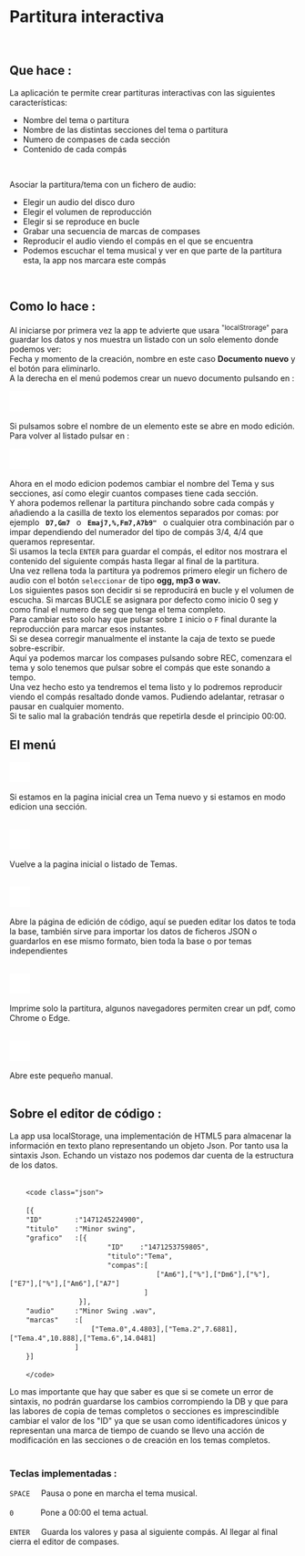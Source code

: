 <h1>Partitura interactiva</h1><br>
<h2>Que hace :</h2>
        <p>La aplicación te permite crear partituras interactivas con las siguientes características:
        <ul>
            <li>Nombre del tema o partitura</li>
            <li>Nombre de las distintas secciones del tema o partitura</li>
            <li>Numero de compases de cada sección</li>
            <li>Contenido de cada compás</li>
        </ul><br>
        <p>Asociar la partitura/tema con un fichero de audio:</p>
        <ul>
            <li>Elegir un audio del disco duro</li>
            <li>Elegir el volumen de reproducción</li>
            <li>Elegir si se reproduce en bucle</li>
            <li>Grabar una secuencia de marcas de compases</li>
            <li>Reproducir el audio viendo el compás en el que se encuentra</li>
            <li>Podemos escuchar el tema musical y ver en que parte de la partitura esta, la app nos marcara este compás</li>
        </ul>
        </p><br>
        <h2>Como lo hace :</h2>
        <p>            Al iniciarse por primera vez la app te advierte que usara <sup> "localStrorage" </sup> para guardar los datos y 
            nos muestra un listado con un solo elemento donde podemos ver:<br>
            Fecha y momento de la creación, nombre en este caso <b>Documento nuevo</b> y el botón para eliminarlo.<br>
            A la derecha en el menú podemos crear un nuevo documento pulsando en :
<div id="mas"><img src="./img/mas36x36.png"></div>
        <p>            Si pulsamos sobre el nombre de un elemento este se abre en modo edición.
            Para volver al listado pulsar en :<p>
<div id="indice"><img src="img/list36x36.png"></div>
        </p>
        <p>            Ahora en el modo edicion podemos cambiar el nombre del Tema y sus secciones, así como elegir cuantos
            compases tiene cada sección.<br>
            Y ahora podemos rellenar la partitura pinchando sobre cada compás y añadiendo a la casilla de texto los
            elementos separados por comas: por ejemplo <code><b>&nbsp;D7,Gm7&nbsp;</b></code> o <code><b>&nbsp;Emaj7,%,Fm7,A7b9"&nbsp;</code></b> o cualquier otra combinación 
            par o impar dependiendo del numerador del tipo de compás 3/4, 4/4 que queramos representar.<br>
            Si usamos la tecla <code>ENTER</code> para guardar el compás, el editor nos mostrara el contenido del siguiente 
            compás hasta llegar al final de la partitura.<br>
            Una vez rellena toda la partitura ya podremos primero elegir un fichero de audio con el botón 
            <code>seleccionar</code> de tipo <b>ogg, mp3 o wav.</b><br>
            Los siguientes pasos son decidir si se reproducirá en bucle y el volumen de escucha.
            Si marcas BUCLE se asignara por defecto como inicio 0 seg y como final el numero de seg que tenga el tema completo.<br>
            Para cambiar esto solo hay que pulsar sobre <code>I</code> inicio o <code>F</code> final durante la reproducción para
            marcar esos instantes.<br>
            Si se desea corregir manualmente el instante la caja de texto se puede sobre-escribir.<br>
            Aquí ya podemos marcar los compases pulsando sobre REC, comenzara el tema y solo tenemos que pulsar
            sobre
            el compás que este sonando a tempo.<br>
            Una vez hecho esto ya tendremos el tema listo y lo podremos reproducir viendo el compás resaltado donde
            vamos. Pudiendo adelantar, retrasar o pausar en cualquier momento.<br>
            Si te salio mal la grabación tendrás que repetirla desde el principio 00:00.<br>
        </p>
<h2>El menú</h2>
<div id="mas"><img src="img/mas36x36.png"></div>
<p>             Si estamos en la pagina inicial crea un Tema nuevo y si estamos en modo edicion una sección.<br><br></p>
<div id="indice"><img src="img/list36x36.png"></div>
<p>             Vuelve a la pagina inicial o listado de Temas.<br><br></p>
<div id="conf"><img src="img/config36x36.png"></div>
<p>             Abre la página de edición de código, aquí se pueden editar los datos te toda la base, también 
             sirve para importar los datos de ficheros JSON o guardarlos en ese mismo formato, bien toda la 
             base o por temas independientes<br><br></p>
<div id="impres"><img src="img/impres36x36.png"></div>
<p>             Imprime solo la partitura, algunos navegadores permiten crear un pdf, como Chrome o Edge.<br><br></p>
<div id="info"><img src="img/info36x36.png"></div>
<p>             Abre este pequeño manual.<br><br></p>  
<h2>Sobre el editor de código :</h2>
        La app usa localStorage, una implementación de HTML5 para almacenar la información en texto plano
        representando
        un objeto Json. Por tanto usa la sintaxis Json. Echando un vistazo nos podemos dar cuenta de la estructura
        de los datos.<br><br>

        

        <code class="json">

        [{
        "ID"        :"1471245224900",
        "titulo"    :"Minor swing",
        "grafico"   :[{
                            "ID"    :"1471253759805",
                            "titulo":"Tema",
                            "compas":[
                                        ["Am6"],["%"],["Dm6"],["%"],["E7"],["%"],["Am6"],["A7"]
                                     ]
                     }],
        "audio"     :"Minor Swing .wav",
        "marcas"    :[
                        ["Tema.0",4.4803],["Tema.2",7.6881],["Tema.4",10.888],["Tema.6",14.0481]
                    ]
        }]

        </code>

<p>Lo mas importante que hay que saber es que si se comete un error de sintaxis, no podrán guardarse los cambios corrompiendo la DB y que para las labores de copia de temas completos o secciones es imprescindible cambiar el valor de los "ID" ya que se usan como identificadores únicos y representan una marca de tiempo de cuando se llevo una acción de modificación en las secciones o de creación en los temas completos.<br><br>
<h3>Teclas implementadas :</h3>
<p>
<code>SPACE</code> &nbsp; &nbsp;      Pausa o pone en marcha el tema musical.<br><br>
<code>0</code>  &nbsp; &nbsp; &nbsp; &nbsp; &nbsp; &nbsp;Pone a 00:00 el tema actual.<br><br>
<code>ENTER</code>   &nbsp; &nbsp; Guarda los valores y pasa al siguiente compás. Al llegar al final cierra el editor de compases.<br><br>
</p>